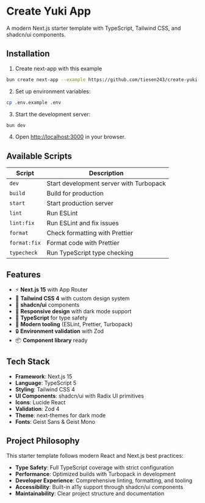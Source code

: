 # Create Yuki App

A modern Next.js starter template with TypeScript, Tailwind CSS, and shadcn/ui components.

## Installation

1. Create next-app with this example

```bash
bun create next-app --example https://github.com/tiesen243/create-yuki-app
```

2. Set up environment variables:

```bash
cp .env.example .env
```

3. Start the development server:

```bash
bun dev
```

4. Open [http://localhost:3000](http://localhost:3000) in your browser.

## Available Scripts

| Script       | Description                             |
| ------------ | --------------------------------------- |
| `dev`        | Start development server with Turbopack |
| `build`      | Build for production                    |
| `start`      | Start production server                 |
| `lint`       | Run ESLint                              |
| `lint:fix`   | Run ESLint and fix issues               |
| `format`     | Check formatting with Prettier          |
| `format:fix` | Format code with Prettier               |
| `typecheck`  | Run TypeScript type checking            |

## Features

- ⚡ **Next.js 15** with App Router
- 🎨 **Tailwind CSS 4** with custom design system
- 🧩 **shadcn/ui** components
- 📱 **Responsive design** with dark mode support
- 🔧 **TypeScript** for type safety
- 🌟 **Modern tooling** (ESLint, Prettier, Turbopack)
- 🔒 **Environment validation** with Zod
- 📦 **Component library** ready

## Tech Stack

- **Framework**: Next.js 15
- **Language**: TypeScript 5
- **Styling**: Tailwind CSS 4
- **UI Components**: shadcn/ui with Radix UI primitives
- **Icons**: Lucide React
- **Validation**: Zod 4
- **Theme**: next-themes for dark mode
- **Fonts**: Geist Sans & Geist Mono

## Project Philosophy

This starter template follows modern React and Next.js best practices:

- **Type Safety**: Full TypeScript coverage with strict configuration
- **Performance**: Optimized builds with Turbopack in development
- **Developer Experience**: Comprehensive linting, formatting, and tooling
- **Accessibility**: Built-in a11y support through shadcn/ui components
- **Maintainability**: Clear project structure and documentation
